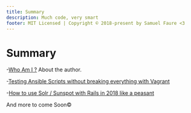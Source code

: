 ```yaml
---
title: Summary
description: Much code, very smart
footer: MIT Licensed | Copyright © 2018-present by Samuel Faure <3
---
```

# Summary

-[Who Am I ?](./WhoAmI.md) About the author.

-[Testing Ansible Scripts without breaking everything with Vagrant](./TestingAnsibleScriptsWithVagrant.md)

-[How to use Solr / Sunspot with Rails in 2018 like a peasant](./HowToUseSolrWithRails.md)

And more to come Soon&copy;